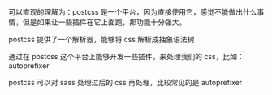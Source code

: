可以直观的理解为：postcss 是一个平台，因为直接使用它，感觉不能做出什么事情，但是如果让一些插件在它上面跑，那功能十分强大。

postcss 提供了一个解析器，能够将 css 解析成抽象语法树

通过在 postcss 这个平台上能够开发一些插件，来处理我们的 css，比如：autoprefixer

postcss 可以对 sass 处理过后的 css 再处理，比较常见的是 autoprefixer
